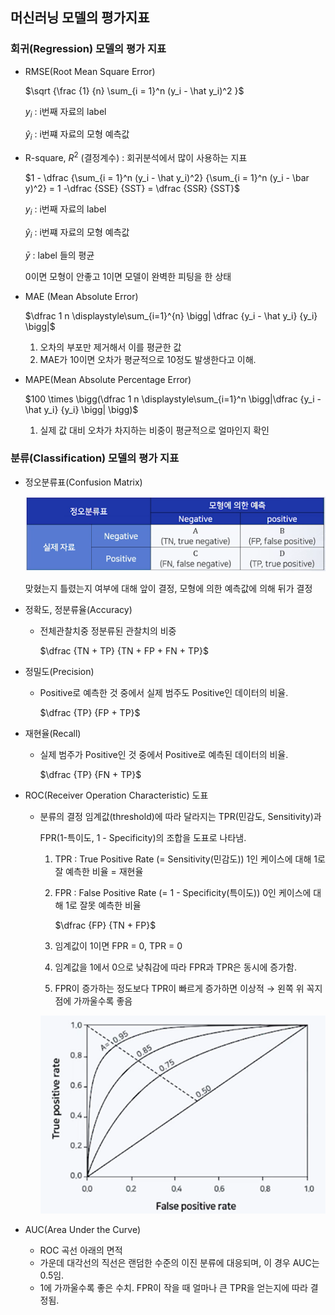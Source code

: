 ## 머신러닝 모델의 평가지표

### 회귀(Regression) 모델의 평가 지표

- RMSE(Root Mean Square Error)
    
    $\sqrt {\frac {1} {n} \sum_{i = 1}^n (y_i - \hat y_i)^2 }$
    
    $y_i$ : i번째 자료의 label
    
    $\hat y_i$ : i번쨰 자료의 모형 예측값
    
- R-square, $R^2$ (결정계수) : 회귀분석에서 많이 사용하는 지표
    
    $1 - \dfrac {\sum_{i = 1}^n (y_i - \hat y_i)^2} {\sum_{i = 1}^n (y_i - \bar y)^2} = 1 -\dfrac {SSE} {SST} = \dfrac {SSR} {SST}$
    
    $y_i$ : i번째 자료의 label
    
    $\hat y_i$ : i번쨰 자료의 모형 예측값
    
    $\bar y$ : label 들의 평균
    
    0이면 모형이 안좋고 1이면 모델이 완벽한 피팅을 한 상태
    
- MAE (Mean Absolute Error)
    
    $\dfrac 1 n \displaystyle\sum_{i=1}^{n}  \bigg| \dfrac {y_i - \hat y_i} {y_i} \bigg|$
    
    1. 오차의 부포만 제거해서 이를 평균한 값
    2. MAE가 10이면 오차가 평균적으로 10정도 발생한다고 이해.

- MAPE(Mean Absolute Percentage Error)
    
    $100 \times \bigg(\dfrac 1 n \displaystyle\sum_{i=1}^n \bigg|\dfrac {y_i - \hat y_i} {y_i} \bigg| \bigg)$
    
    1. 실제 값 대비 오차가 차지하는 비중이 평균적으로 얼마인지 확인
    

### 분류(Classification) 모델의 평가 지표

- 정오분류표(Confusion Matrix)
    
    ![Untitled](img/Untitled%201.png)
    
    맞혔는지 틀렸는지 여부에 대해 앞이 결정, 모형에 의한 예측값에 의해 뒤가 결정
    
- 정확도, 정분류율(Accuracy)
    - 전체관찰치중 정분류된 관찰치의 비중
        
        $\dfrac {TN + TP} {TN + FP + FN + TP}$
        

- 정밀도(Precision)
    - Positive로 예측한 것 중에서 실제 범주도 Positive인 데이터의 비율.
        
        $\dfrac {TP} {FP + TP}$
        
- 재현율(Recall)
    - 실제 범주가 Positive인 것 중에서 Positive로 예측된 데이터의 비율.
        
        $\dfrac {TP} {FN + TP}$
        
    
- ROC(Receiver Operation Characteristic) 도표
    - 분류의 결정 임계값(threshold)에 따라 달라지는 TPR(민감도, Sensitivity)과
        
        FPR(1-특이도, 1 - Specificity)의 조합을 도표로 나타냄.
        
        1. TPR : True Positive Rate (= Sensitivity(민감도))
        1인 케이스에 대해 1로 잘 예측한 비율 = 재현율
        2. FPR : False Positive Rate (= 1 - Specificity(특이도))
        0인 케이스에 대해 1로 잘못 예측한 비율
            
            $\dfrac {FP} {TN + FP}$
            
        3. 임계값이 1이면 FPR = 0, TPR = 0
        4. 임계값을 1에서 0으로 낮춰감에 따라 FPR과 TPR은 동시에 증가함.
        5. FPR이 증가하는 정도보다 TPR이 빠르게 증가하면 이상적
        → 왼쪽 위 꼭지점에 가까울수록 좋음
        
        ![Untitled](img/Untitled%202.png)
        

- AUC(Area Under the Curve)
    - ROC 곡선 아래의 면적
    - 가운데 대각선의 직선은 랜덤한 수준의 이진 분류에 대응되며,
    이 경우 AUC는 0.5임.
    - 1에 가까울수록 좋은 수치. FPR이 작을 때 얼마나 큰 TPR을 얻는지에 따라 결정됨.
    
